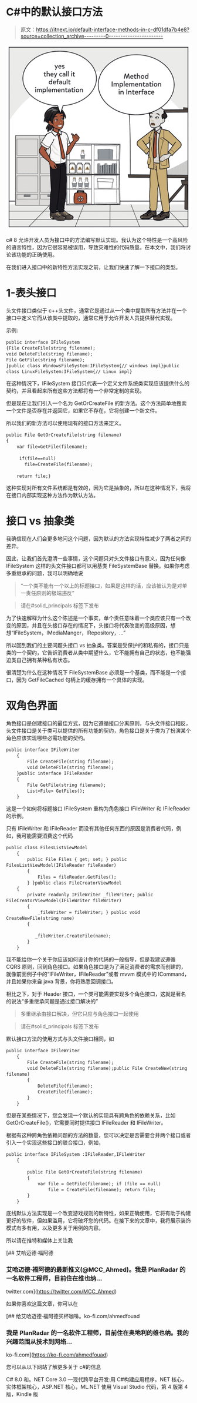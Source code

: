 # C#中的默认接口方法

> 原文：<https://itnext.io/default-interface-methods-in-c-df01dfa7b4e8?source=collection_archive---------0----------------------->

![](img/e980eec0126044afff7365ceb9006683.png)

c# 8 允许开发人员为接口中的方法编写默认实现。我认为这个特性是一个高风险的语言特性，因为它很容易被误用，导致灾难性的代码质量。在本文中，我们将讨论该功能的正确使用。

在我们进入接口中的新特性方法实现之前，让我们快速了解一下接口的类型。

# **1-表头接口**

头文件接口类似于 c++头文件，通常它是通过从一个类中提取所有方法并在一个接口中定义它而从该类中提取的，通常它用于允许开发人员提供替代实现。

示例:

```
public interface IFileSystem
{File CreateFile(string filename);
void DeleteFile(string filename);
File GetFile(string filename);
}public class WindowsFileSystem:IFileSystem{// windows impl}public class LinuxFileSystem:IFileSystem{// Linux impl} 
```

在这种情况下，IFileSystem 接口只代表一个定义文件系统类实现应该提供什么的契约，并且看起来所有这些方法都将有一个非常定制的实现。

但是现在让我们引入一个名为 GetOrCreateFile 的新方法。这个方法简单地搜索一个文件是否存在并返回它，如果它不存在，它将创建一个新文件。

所以我们的新方法可以使用现有的接口方法来定义。

```
public File GetOrCreateFile(string filename)
{
    var file=GetFile(filename);

     if(file==null)
       file=CreateFile(filename);

    return file;}
```

这种实现对所有文件系统都是有效的，因为它是抽象的，所以在这种情况下，我将在接口内部实现这种方法作为默认方法。

# 接口 vs 抽象类

我确信现在人们会更多地问这个问题，因为默认的方法实现特性减少了两者之间的差异。

因此，让我们首先澄清一些事情，这个问题只对头文件接口有意义，因为任何像 IFileSystem 这样的头文件接口都可以用基类 FileSystemBase 替换。如果你考虑多重继承的问题，我可以明确地说

> “一个类不能有一个以上的标题接口，如果是这样的话，应该被认为是对单一责任原则的极端违反”

> 请在#solid_principals 标签下发布

为了快速解释为什么这个陈述是一个事实，单个责任意味着一个类应该只有一个改变的原因，并且在头接口存在的情况下，头接口将代表改变的高级原因，想想“IFileSystem，IMediaManger，IRepository，…”

所以回到我们的主要问题头接口 vs 抽象类。答案是受保护的和私有的，接口只是类的一个契约，它告诉消费者从类中期望什么，它不能拥有自己的状态，也不能强迫类自己拥有某种私有状态。

很清楚为什么在这种情况下 FileSystemBase 必须是一个基类，而不能是一个接口，因为 GetFileCached 句柄上的缓存拥有一个具体的实现。

# 双角色界面

角色接口是创建接口的最佳方式，因为它遵循接口分离原则，与头文件接口相反，头文件接口是关于类可以提供的所有功能的契约，角色接口是关于类为了扮演某个角色应该实现哪些必需功能的契约。

```
public interface IFileWriter
    {
        File CreateFile(string filename);
        void DeleteFile(string filename);
    }public interface IFileReader
    {
        File GetFile(string filename);
        List<File> GetFiles();
    }
```

这是一个如何将标题接口 IFileSystem 重构为角色接口 IFileWriter 和 IFileReader 的示例。

只有 IFileWriter 和 IFileReader 而没有其他任何东西的原因是消费者代码，例如，我可能需要消费这个代码

```
public class FilesListViewModel
    {
        public File Files { get; set; } public FilesListViewModel(IFileReader fileReader)
        {
            Files = fileReader.GetFiles();
        } }public class FileCreatorViewModel
    {
        private readonly IFileWriter _fileWriter; public FileCreatorViewModel(IFileWriter fileWriter)
        {
            _fileWriter = fileWriter; } public void CreateNewFile(string name)
        {

           _fileWriter.CreateFile(name);
        }
    }
```

我不能给你一个关于你应该如何设计你的代码的一般指导，但是我建议遵循 CQRS 原则，回到角色接口。如果角色接口是为了满足消费者的需求而创建的，就像前面例子中的“IFileWriter，IFileReader”或者 mvvm 模式中的 ICommand，并且如果你来自 java 背景，你将熟悉回调接口。

相比之下，对于 Header 接口，一个类可能需要实现多个角色接口，这就是著名的说法“多重继承问题是通过接口解决的”

> 多重继承由接口解决，但它只应与角色接口一起使用

> 请在#solid_principals 标签下发布

默认接口方法的使用方式与头文件接口相同，如

```
public interface IFileWriter
    {
        File CreateFile(string filename);
        void DeleteFile(string filename);public File CreateNew(string filename)
        {
            DeleteFile(filename);
            CreateFile(filename);
        }
    }
```

但是在某些情况下，您会发现一个默认的实现具有跨角色的依赖关系，比如 GetOrCreateFile()，它需要同时提供接口 IFileReader 和 IFileWriter。

根据有这种跨角色依赖问题的方法的数量，您可以决定是否需要合并两个接口或者引入一个实现这些接口的联合接口，例如，

```
public interface IFileSystem :IFileReader,IFileWriter
    {

        public File GetOrCreateFile(string filename)
        {
            var file = GetFile(filename); if (file == null)
                file = CreateFile(filename); return file;
        }
    }
```

底线默认方法实现是一个改变游戏规则的新特性，如果正确使用，它将有助于构建更好的软件，但如果滥用，它将破坏您的代码。在接下来的文章中，我将展示装饰模式有多有用，以及更多关于用例的内容。

所以请在推特和媒体上关注我

[](https://twitter.com/MCC_Ahmed) [## 艾哈迈德·福阿德

### 艾哈迈德·福阿德的最新推文(@MCC_Ahmed)。我是 PlanRadar 的一名软件工程师，目前住在维也纳…

twitter.com](https://twitter.com/MCC_Ahmed) 

如果你喜欢这篇文章，你可以在

[](https://ko-fi.com/ahmedfouad) [## 给艾哈迈德·福阿德买杯咖啡。ko-fi.com/ahmedfouad

### 我是 PlanRadar 的一名软件工程师，目前住在奥地利的维也纳。我的兴趣范围从技术到网络…

ko-fi.com](https://ko-fi.com/ahmedfouad) 

您可以从以下网站了解更多关于 c#的信息

C# 8.0 和。NET Core 3.0 —现代跨平台开发:用 C#构建应用程序。NET 核心，实体框架核心，ASP.NET 核心，ML.NET 使用 Visual Studio 代码，第 4 版第 4 版，Kindle 版